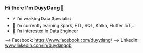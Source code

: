 ### Hi there I'm DuyyDang 👋
- ⚡ I'm working Data Specialist
- 🌱 I’m currently learning Spark, ETL, SQL,  Kafka, Flutter, IoT,...
- 👀 I’m interested in Data Engineer

--> Facebook: https://www.facebook.com/duyydang/
--> Linkedin: www.linkedin.com/in/duydangqb
